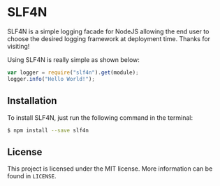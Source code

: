 # SLF4N
SLF4N is a simple logging facade for NodeJS allowing the end user to choose the desired logging framework at deployment time.
Thanks for visiting!

Using SLF4N is really simple as shown below:
```js	
var logger = require("slf4n").get(module);
logger.info("Hello World!");
```

## Installation
To install SLF4N, just run the following command in the terminal:
```sh
$ npm install --save slf4n
```
## License
This project is licensed under the MIT license. More information can be found in `LICENSE`.
